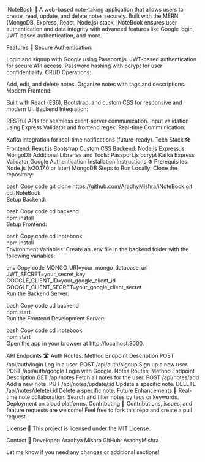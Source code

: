 iNoteBook 📝
A web-based note-taking application that allows users to create, read, update, and delete notes securely. Built with the MERN (MongoDB, Express, React, Node.js) stack, iNoteBook ensures user authentication and data integrity with advanced features like Google login, JWT-based authentication, and more.

Features 🚀
Secure Authentication:

Login and signup with Google using Passport.js.
JWT-based authentication for secure API access.
Password hashing with bcrypt for user confidentiality.
CRUD Operations:

Add, edit, and delete notes.
Organize notes with tags and descriptions.
Modern Frontend:

Built with React (ES6), Bootstrap, and custom CSS for responsive and modern UI.
Backend Integration:

RESTful APIs for seamless client-server communication.
Input validation using Express Validator and frontend regex.
Real-time Communication:

Kafka integration for real-time notifications (future-ready).
Tech Stack 🛠️
Frontend:
React.js
Bootstrap
Custom CSS
Backend:
Node.js
Express.js
MongoDB
Additional Libraries and Tools:
Passport.js
bcrypt
Kafka
Express Validator
Google Authentication
Installation Instructions ⚙️
Prerequisites:
Node.js (v20.17.0 or later)
MongoDB
Steps to Run Locally:
Clone the repository:

bash
Copy code
git clone https://github.com/AradhyMishra/iNoteBook.git  
cd iNoteBook  
Setup Backend:

bash
Copy code
cd backend  
npm install  
Setup Frontend:

bash
Copy code
cd inotebook  
npm install  
Environment Variables:
Create an .env file in the backend folder with the following variables:

env
Copy code
MONGO_URI=your_mongo_database_url  
JWT_SECRET=your_secret_key  
GOOGLE_CLIENT_ID=your_google_client_id  
GOOGLE_CLIENT_SECRET=your_google_client_secret  
Run the Backend Server:

bash
Copy code
cd backend  
npm start  
Run the Frontend Development Server:

bash
Copy code
cd inotebook  
npm start  
Open the app in your browser at http://localhost:3000.

API Endpoints 🛣️
Auth Routes:
Method	Endpoint	Description
POST	/api/auth/login	Log in a user.
POST	/api/auth/signup	Sign up a new user.
POST	/api/auth/google	Login with Google.
Notes Routes:
Method	Endpoint	Description
GET	/api/notes	Fetch all notes for the user.
POST	/api/notes/add	Add a new note.
PUT	/api/notes/update/:id	Update a specific note.
DELETE	/api/notes/delete/:id	Delete a specific note.
Future Enhancements 🌟
Real-time note collaboration.
Search and filter notes by tags or keywords.
Deployment on cloud platforms.
Contributing 🤝
Contributions, issues, and feature requests are welcome! Feel free to fork this repo and create a pull request.

License 📝
This project is licensed under the MIT License.

Contact 📧
Developer: Aradhya Mishra
GitHub: AradhyMishra

Let me know if you need any changes or additional sections!

